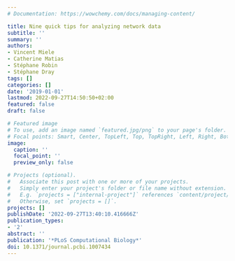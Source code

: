 ```yaml
---
# Documentation: https://wowchemy.com/docs/managing-content/

title: Nine quick tips for analyzing network data
subtitle: ''
summary: ''
authors:
- Vincent Miele
- Catherine Matias
- Stéphane Robin
- Stéphane Dray
tags: []
categories: []
date: '2019-01-01'
lastmod: 2022-09-27T14:50:50+02:00
featured: false
draft: false

# Featured image
# To use, add an image named `featured.jpg/png` to your page's folder.
# Focal points: Smart, Center, TopLeft, Top, TopRight, Left, Right, BottomLeft, Bottom, BottomRight.
image:
  caption: ''
  focal_point: ''
  preview_only: false

# Projects (optional).
#   Associate this post with one or more of your projects.
#   Simply enter your project's folder or file name without extension.
#   E.g. `projects = ["internal-project"]` references `content/project/deep-learning/index.md`.
#   Otherwise, set `projects = []`.
projects: []
publishDate: '2022-09-27T13:40:10.416666Z'
publication_types:
- '2'
abstract: ''
publication: '*PLoS Computational Biology*'
doi: 10.1371/journal.pcbi.1007434
---
```

